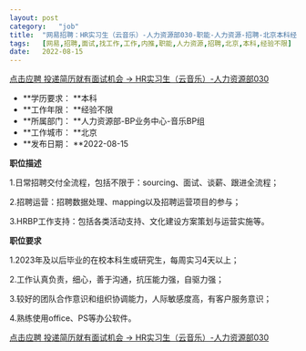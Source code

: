 ```yaml
---
layout:	post
category:	"job"
title:	"网易招聘：HR实习生（云音乐）-人力资源部030-职能-人力资源-招聘-北京本科经验不限"
tags:	[网易,招聘,面试,找工作,工作,内推,职能,人力资源,招聘,北京,本科,经验不限]
date:	2022-08-15
---
```


[点击应聘 投递简历就有面试机会 ->  HR实习生（云音乐）-人力资源部030](http://mobile.bole.netease.com/bole/boleDetail?id=18986&employeeId=346f03c3cda5f04c&key=all)



- **学历要求： **本科
- **工作年限： **经验不限
- **所属部门： **人力资源部-BP业务中心-音乐BP组
- **工作城市： **北京
- **发布日期： **2022-08-15



**职位描述**

1.日常招聘交付全流程，包括不限于：sourcing、面试、谈薪、跟进全流程；

2.招聘运营：招聘数据处理、mapping以及招聘运营项目的参与；

3.HRBP工作支持：包括各类活动支持、文化建设方案策划与运营实施等。



**职位要求**

1.2023年及以后毕业的在校本科生或研究生，每周实习4天以上；

2.工作认真负责，细心，善于沟通，抗压能力强，自驱力强； 

3.较好的团队合作意识和组织协调能力，人际敏感度高，有客户服务意识； 

4.熟练使用office、PS等办公软件。



[点击应聘 投递简历就有面试机会 ->  HR实习生（云音乐）-人力资源部030](http://mobile.bole.netease.com/bole/boleDetail?id=18986&employeeId=346f03c3cda5f04c&key=all)